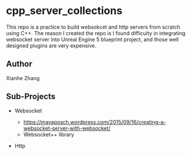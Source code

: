 # cpp_server_collections
This repo is a practice to build websokcet and http servers from scratch using C++. The reason I created the repo is I found difficulty in integrating websocket server into Unreal Engine 5 blueprint project, and those well designed plugins are very expensive.

## Author
Xianhe Zhang

## Sub-Projects
- Websocket
  - https://mayaposch.wordpress.com/2015/09/16/creating-a-websocket-server-with-websocket/
  - Websocket++ library
  
- Http